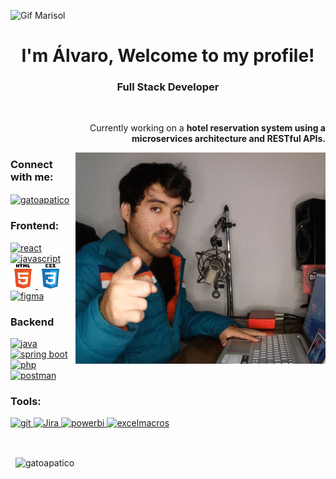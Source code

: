 ![Gif Marisol](https://github.com/gatoapatico/gatoapatico/blob/ffa9c16b6b5b475817f5e1a7c3db626c86d5817b/gif-marisol.gif)

<h1 align="center">I'm Álvaro, Welcome to my profile!</h1>
<h3 align="center">Full Stack Developer</h3>
<br>

<!--
> [!important]
> Currently working on a <b>hotel reservation system using a<br>microservices architecture and RESTful APIs.
-->
<p align="right">Currently working on a <b>hotel reservation system using a<br>microservices architecture and RESTful APIs.</b></p> 
<img align="right" alt="AFZ gif" width="400" src="https://github.com/gatoapatico/gatoapatico/blob/ffa9c16b6b5b475817f5e1a7c3db626c86d5817b/afz.gif">



<h3 align="left">Connect with me:</h3>

<a href="https://www.linkedin.com/in/aferzu/" target="blank"><img align="center" src="https://raw.githubusercontent.com/rahuldkjain/github-profile-readme-generator/master/src/images/icons/Social/linked-in-alt.svg" alt="gatoapatico" height="30" width="40" /></a>

<h3 align="left">Frontend:</h3>
<p align="left">

  <a href="https://react.dev/" target="_blank" rel="noreferrer">
    <img src="https://user-images.githubusercontent.com/25181517/183897015-94a058a6-b86e-4e42-a37f-bf92061753e5.png" alt="react" width="40" height="40"/>
  </a>
  
  <a href="https://www.javascript.com/" target="_blank" rel="noreferrer">
    <img src="https://user-images.githubusercontent.com/25181517/117447155-6a868a00-af3d-11eb-9cfe-245df15c9f3f.png" alt="javascript" width="40" height="40"/>
  </a>

   <a href="https://html.spec.whatwg.org/" target="_blank" rel="noreferrer">
    <img src="https://raw.githubusercontent.com/devicons/devicon/master/icons/html5/html5-original-wordmark.svg" alt="html5" width="40" height="40"/>
  </a>
  
  <a href="https://www.w3schools.com/css/" target="_blank" rel="noreferrer">
    <img src="https://raw.githubusercontent.com/devicons/devicon/master/icons/css3/css3-original-wordmark.svg" alt="css3" width="40" height="40"/>
  </a>

  <a href="https://www.figma.com/" target="_blank" rel="noreferrer">
    <img src="https://skillicons.dev/icons?i=figma" alt="figma" width="40" height="40"/>
  </a>
  
</p>


<h3>Backend</h3>
 <p align="left">
   
  <a href="https://www.java.com/en/" target="_blank" rel="noreferrer">
    <img src="https://user-images.githubusercontent.com/25181517/117201156-9a724800-adec-11eb-9a9d-3cd0f67da4bc.png" alt="java" width="40" height="40"/>
  </a>
  
  <a href="https://spring.io/projects/spring-boot" target="_blank" rel="noreferrer">
    <img src="https://user-images.githubusercontent.com/25181517/183891303-41f257f8-6b3d-487c-aa56-c497b880d0fb.png" alt="spring boot" width="40" height="40"/>
  </a>

  <a href="https://www.php.net/" target="_blank" rel="noreferrer">
    <img src="https://skillicons.dev/icons?i=php" alt="php" width="40" height="40"/>
  </a>

  <a href="https://www.postman.com/" target="_blank" rel="noreferrer">
    <img src="https://user-images.githubusercontent.com/25181517/192109061-e138ca71-337c-4019-8d42-4792fdaa7128.png" alt="postman" width="40" height="40"/>
  </a>
   
</p>

<h3 align="left">Tools:</h3>

<p align="left">
  
  <a href="https://git-scm.com/" target="_blank" rel="noreferrer">
    <img src="https://www.vectorlogo.zone/logos/git-scm/git-scm-icon.svg" alt="git" width="40" height="40"/>
  </a>

  <a href="https://www.atlassian.com/software/jira" target="_blank" rel="noreferrer">
    <img src="https://user-images.githubusercontent.com/25181517/183912952-83784e94-629d-4c34-a961-ae2ae795b662.png" alt="Jira" width="40" height="40"/>
  </a>

  <a href="https://powerbi.microsoft.com/" target="_blank" rel="noreferrer">
    <img src="https://www.vectorlogo.zone/logos/microsoft_powerbi/microsoft_powerbi-icon.svg" alt="powerbi" width="40" height="40"/>
  </a>
 
  <a href="https://www.microsoft.com/en-us/microsoft-365/excel" target="_blank" rel="noreferrer">
    <img src="https://cdn-icons-png.flaticon.com/512/8361/8361459.png" alt="excelmacros" width="40" height="40"/>
  </a>
  
</p>

<br>



<p>&nbsp;
  <img align="center" src="https://github-readme-stats.vercel.app/api?username=gatoapatico&show_icons=true&locale=en" alt="gatoapatico" />
</p>

<!--
**gatoapatico/gatoapatico** is a ✨ _special_ ✨ repository because its `README.md` (this file) appears on your GitHub profile.

Here are some ideas to get you started:

- 🔭 I’m currently working on ...
- 🌱 I’m currently learning ...
- 👯 I’m looking to collaborate on ...
- 🤔 I’m looking for help with ...
- 💬 Ask me about ...
- 📫 How to reach me: ...
- 😄 Pronouns: ...
- ⚡ Fun fact: ...
-->
